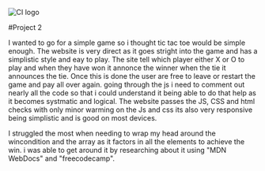 ![CI logo](https://codeinstitute.s3.amazonaws.com/fullstack/ci_logo_small.png)

#Project 2

I wanted to go for a simple game so i thought tic tac toe would be simple enough.
The website is very direct as it goes stright into the game and has a simplistic style and eay to play. 
The site tell which player either X or O to play and when they have won it annonce the winner when the tie it announces the tie. Once this is done the user are free to leave or restart the game and pay all over again. 
going through the js i need to comment out nearly all the code so that i could understand it being able to do that help as it becomes systmatic and logical. 
The website passes the JS, CSS and html checks with only minor warming on the Js and css its also very responsive being simplistic and is good on most devices. 

I struggled the most when needing to wrap my head around the wincondition and the array as it factors in all the elements to achieve the win. i was able to get around it by researching about it using "MDN WebDocs" and "freecodecamp".